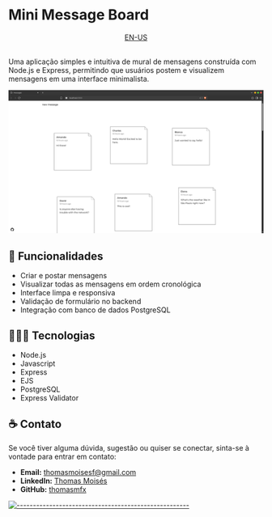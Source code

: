 # Mini Message Board

<div align='center'>
  <a href='./README.md'>
    EN-US 
  </a>
</div>

<br>

Uma aplicação simples e intuitiva de mural de mensagens construída com Node.js e Express, permitindo que usuários postem
e visualizem
mensagens em uma interface minimalista.

![Website Preview Image](./public/assets/preview.png)

## 🚀 Funcionalidades

- Criar e postar mensagens
- Visualizar todas as mensagens em ordem cronológica
- Interface limpa e responsiva
- Validação de formulário no backend
- Integração com banco de dados PostgreSQL

## 👨🏽‍💻 Tecnologias

- Node.js
- Javascript
- Express
- EJS
- PostgreSQL
- Express Validator

## ☕ Contato

Se você tiver alguma dúvida, sugestão ou quiser se conectar, sinta-se à vontade para entrar em contato:

- **Email:** thomasmoisesf@gmail.com
- **LinkedIn:** [Thomas Moisés](https://www.linkedin.com/in/thomas-moises-fernandes/)
- **GitHub:** [thomasmfx](https://github.com/thomasmfx)

[![-----------------------------------------------------](https://raw.githubusercontent.com/andreasbm/readme/master/assets/lines/colored.png)](#table-of-contents)
